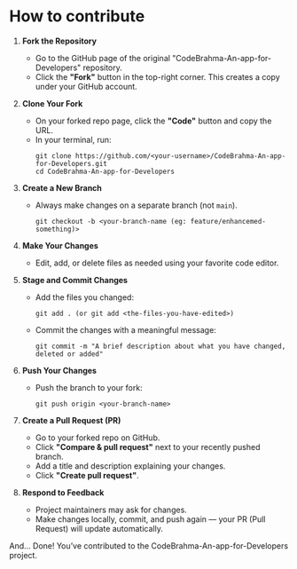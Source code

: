 # How to contribute

1. **Fork the Repository**
   - Go to the GitHub page of the original "CodeBrahma-An-app-for-Developers" repository.
   - Click the **"Fork"** button in the top-right corner. This creates a copy under your GitHub account.

2. **Clone Your Fork**
   - On your forked repo page, click the **"Code"** button and copy the URL.
   - In your terminal, run:
     ```
     git clone https://github.com/<your-username>/CodeBrahma-An-app-for-Developers.git
     cd CodeBrahma-An-app-for-Developers 
     ```

3. **Create a New Branch**
   - Always make changes on a separate branch (not `main`).
     ```
     git checkout -b <your-branch-name (eg: feature/enhancemed-something)> 
     ```

4. **Make Your Changes**
   - Edit, add, or delete files as needed using your favorite code editor.

5. **Stage and Commit Changes**
   - Add the files you changed:
     ```
     git add . (or git add <the-files-you-have-edited>)
     ```
   - Commit the changes with a meaningful message:
     ```
     git commit -m "A brief description about what you have changed, deleted or added"
     ```

6. **Push Your Changes**
   - Push the branch to your fork:
     ```
     git push origin <your-branch-name>
     ```

7. **Create a Pull Request (PR)**
   - Go to your forked repo on GitHub.
   - Click **"Compare & pull request"** next to your recently pushed branch.
   - Add a title and description explaining your changes.
   - Click **"Create pull request"**.

8. **Respond to Feedback**
   - Project maintainers may ask for changes.
   - Make changes locally, commit, and push again — your PR (Pull Request) will update automatically.

And... Done! You’ve contributed to the CodeBrahma-An-app-for-Developers project. 
